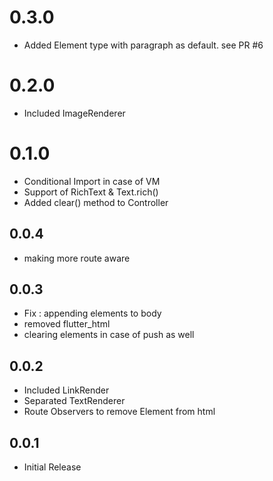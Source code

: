 # 0.3.0
* Added Element type with paragraph as default. see PR #6

# 0.2.0
* Included ImageRenderer

# 0.1.0

* Conditional Import in case of VM
* Support of RichText & Text.rich()
* Added clear() method to Controller

## 0.0.4

* making more route aware

## 0.0.3

* Fix : appending elements to body
* removed flutter_html
* clearing elements in case of push as well


## 0.0.2

* Included LinkRender
* Separated TextRenderer
* Route Observers to remove Element from html


## 0.0.1

* Initial Release
